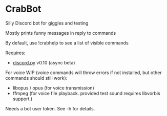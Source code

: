# CrabBot
Silly Discord bot for giggles and testing

Mostly prints funny messages in reply to commands

By default, use !crabhelp to see a list of visible commands

Requires:
- [discord.py](https://github.com/Rapptz/discord.py) v0.10 (async beta)

For voice WIP (voice commands will throw errors if not installed, but other commands should still work):
- libopus / opus (for voice transmission)
- ffmpeg (for voice file playback. provided test sound requires libvorbis support.)

Needs a bot user token. See -h for details.
